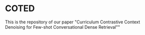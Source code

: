 # COTED
This is the repository of our paper "Curriculum Contrastive Context Denoising for Few-shot Conversational Dense Retrieval""
